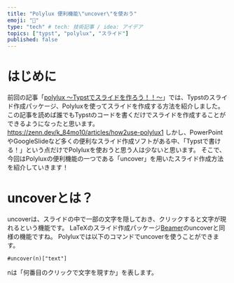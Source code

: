```yaml
---
title: "Polylux 便利機能\"uncover\"を使おう"
emoji: "📝"
type: "tech" # tech: 技術記事 / idea: アイデア
topics: ["typst", "polylux", "スライド"]
published: false
---
```

# はじめに
前回の記事「[polylux ～Typstでスライドを作ろう！！～](https://zenn.dev/k_84mo10/articles/how2use-polylux1)」では、Typstのスライド作成パッケージ、Polyluxを使ってスライドを作成する方法を紹介しました。
この記事を読めば誰でもTypstのコードを書くだけでスライドを作成することができるようになったと思います。
https://zenn.dev/k_84mo10/articles/how2use-polylux1
しかし、PowerPointやGoogleSlideなど多くの便利なスライド作成ソフトがある中、「Typstで書ける！」という点だけでPolyluxを使おうと思う人は少ないと思います。
そこで、今回はPolyluxの便利機能の一つである「uncover」を用いたスライド作成方法を紹介していきます！

# uncoverとは？
uncoverは、スライドの中で一部の文字を隠しておき、クリックすると文字が現れるという機能です。
LaTeXのスライド作成パッケージ[Beamer](https://texwiki.texjp.org/?Beamer)のuncoverと同様の機能ですね。
Polyluxでは以下のコマンドでuncoverを使うことができます。
```
#uncover(n)["text"]
```
nは「何番目のクリックで文字を現すか」を表します。